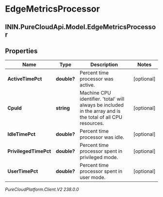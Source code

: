 # EdgeMetricsProcessor

## ININ.PureCloudApi.Model.EdgeMetricsProcessor

## Properties

|Name | Type | Description | Notes|
|------------ | ------------- | ------------- | -------------|
| **ActiveTimePct** | **double?** | Percent time processor was active. | [optional] |
| **CpuId** | **string** | Machine CPU identifier. &#39;total&#39; will always be included in the array and is the total of all CPU resources. | [optional] |
| **IdleTimePct** | **double?** | Percent time processor was idle. | [optional] |
| **PrivilegedTimePct** | **double?** | Percent time processor spent in privileged mode. | [optional] |
| **UserTimePct** | **double?** | Percent time processor spent in user mode. | [optional] |



_PureCloudPlatform.Client.V2 238.0.0_

